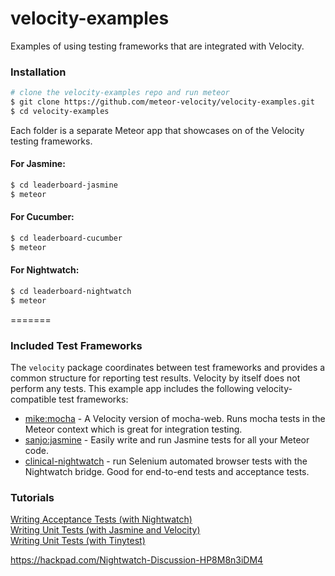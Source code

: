 velocity-examples
================

Examples of using testing frameworks that are integrated with Velocity.

### Installation

```sh
# clone the velocity-examples repo and run meteor
$ git clone https://github.com/meteor-velocity/velocity-examples.git
$ cd velocity-examples
```

Each folder is a separate Meteor app that showcases on of the Velocity
testing frameworks.

#### For Jasmine:
```sh
$ cd leaderboard-jasmine
$ meteor
```

#### For Cucumber:
```sh
$ cd leaderboard-cucumber
$ meteor
```

#### For Nightwatch:
```sh
$ cd leaderboard-nightwatch
$ meteor
```

=======
### Included Test Frameworks

The `velocity` package coordinates between test frameworks and provides a common structure for reporting test results.  Velocity by itself does not perform any tests.  This example app includes the following velocity-compatible test frameworks:

* [mike:mocha](https://github.com/mad-eye/meteor-mocha-web) - A Velocity version of mocha-web.  Runs mocha tests in the Meteor context which is great for integration testing.
* [sanjo:jasmine](https://github.com/Sanjo/meteor-jasmine) - Easily write and run Jasmine tests for all your Meteor code.
* [clinical-nightwatch](https://github.com/awatson1978/clinical-nightwatch.js) - run Selenium automated browser tests with the Nightwatch bridge.  Good for end-to-end tests and acceptance tests.



### Tutorials

[Writing Acceptance Tests (with Nightwatch)](https://github.com/awatson1978/meteor-cookbook/blob/master/cookbook/writing.acceptance.test.md)  
[Writing Unit Tests (with Jasmine and Velocity)](https://github.com/awatson1978/meteor-cookbook/blob/master/cookbook/writing.unit.tests.with.jasmine.md)  
[Writing Unit Tests (with Tinytest)](https://github.com/awatson1978/meteor-cookbook/blob/master/cookbook/writing.unit.tests.md)  


https://hackpad.com/Nightwatch-Discussion-HP8M8n3iDM4  
